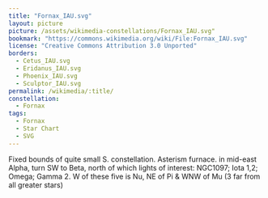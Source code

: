 ```yaml
---
title: "Fornax_IAU.svg"
layout: picture
picture: /assets/wikimedia-constellations/Fornax_IAU.svg"
bookmark: "https://commons.wikimedia.org/wiki/File:Fornax_IAU.svg"
license: "Creative Commons Attribution 3.0 Unported"
borders:
  - Cetus_IAU.svg
  - Eridanus_IAU.svg
  - Phoenix_IAU.svg
  - Sculptor_IAU.svg
permalink: /wikimedia/:title/
constellation:
  - Fornax
tags:
  - Fornax
  - Star Chart
  - SVG
---
```

Fixed bounds of quite small S. constellation. Asterism furnace. in mid-east Alpha, turn SW to Beta, north of which lights of interest: NGC1097; Iota 1,2; Omega; Gamma 2. W of these five is Nu, NE of Pi & WNW of Mu (3 far from all greater stars)